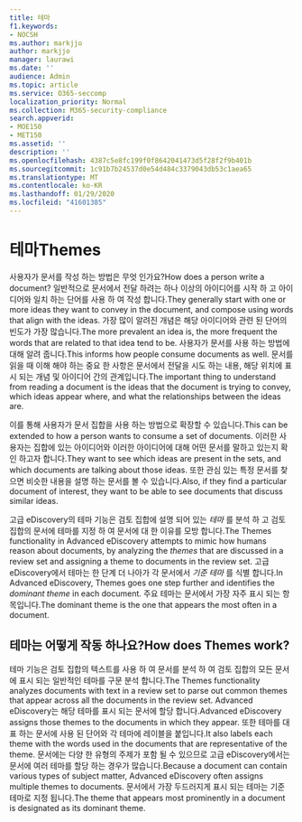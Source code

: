 ```yaml
---
title: 테마
f1.keywords:
- NOCSH
ms.author: markjjo
author: markjjo
manager: laurawi
ms.date: ''
audience: Admin
ms.topic: article
ms.service: O365-seccomp
localization_priority: Normal
ms.collection: M365-security-compliance
search.appverid:
- MOE150
- MET150
ms.assetid: ''
description: ''
ms.openlocfilehash: 4387c5e8fc199f0f8642041473d5f28f2f9b401b
ms.sourcegitcommit: 1c91b7b24537d0e54d484c3379043db53c1aea65
ms.translationtype: MT
ms.contentlocale: ko-KR
ms.lasthandoff: 01/29/2020
ms.locfileid: "41601385"
---
```

# <a name="themes"></a><span data-ttu-id="12f44-102">테마</span><span class="sxs-lookup"><span data-stu-id="12f44-102">Themes</span></span>

<span data-ttu-id="12f44-103">사용자가 문서를 작성 하는 방법은 무엇 인가요?</span><span class="sxs-lookup"><span data-stu-id="12f44-103">How does a person write a document?</span></span> <span data-ttu-id="12f44-104">일반적으로 문서에서 전달 하려는 하나 이상의 아이디어를 시작 하 고 아이디어와 일치 하는 단어를 사용 하 여 작성 합니다.</span><span class="sxs-lookup"><span data-stu-id="12f44-104">They generally start with one or more ideas they want to convey in the document, and compose using words that align with the ideas.</span></span> <span data-ttu-id="12f44-105">가장 많이 알려진 개념은 해당 아이디어와 관련 된 단어의 빈도가 가장 많습니다.</span><span class="sxs-lookup"><span data-stu-id="12f44-105">The more prevalent an idea is, the more frequent the words that are related to that idea tend to be.</span></span> <span data-ttu-id="12f44-106">사용자가 문서를 사용 하는 방법에 대해 알려 줍니다.</span><span class="sxs-lookup"><span data-stu-id="12f44-106">This informs how people consume documents as well.</span></span> <span data-ttu-id="12f44-107">문서를 읽을 때 이해 해야 하는 중요 한 사항은 문서에서 전달을 시도 하는 내용, 해당 위치에 표시 되는 개념 및 아이디어 간의 관계입니다.</span><span class="sxs-lookup"><span data-stu-id="12f44-107">The important thing to understand from reading a document is the ideas that the document is trying to convey, which ideas appear where, and what the relationships between the ideas are.</span></span>

<span data-ttu-id="12f44-108">이를 통해 사용자가 문서 집합을 사용 하는 방법으로 확장할 수 있습니다.</span><span class="sxs-lookup"><span data-stu-id="12f44-108">This can be extended to how a person wants to consume a set of documents.</span></span> <span data-ttu-id="12f44-109">이러한 사용자는 집합에 있는 아이디어와 이러한 아이디어에 대해 어떤 문서를 말하고 있는지 확인 하고자 합니다.</span><span class="sxs-lookup"><span data-stu-id="12f44-109">They want to see which ideas are present in the sets, and which documents are talking about those ideas.</span></span> <span data-ttu-id="12f44-110">또한 관심 있는 특정 문서를 찾으면 비슷한 내용을 설명 하는 문서를 볼 수 있습니다.</span><span class="sxs-lookup"><span data-stu-id="12f44-110">Also, if they find a particular document of interest, they want to be able to see documents that discuss similar ideas.</span></span>

<span data-ttu-id="12f44-111">고급 eDiscovery의 테마 기능은 검토 집합에 설명 되어 있는 *테마* 를 분석 하 고 검토 집합의 문서에 테마를 지정 하 여 문서에 대 한 이유를 모방 합니다.</span><span class="sxs-lookup"><span data-stu-id="12f44-111">The Themes functionality in Advanced eDiscovery attempts to mimic how humans reason about documents, by analyzing the *themes* that are discussed in a review set and assigning a theme to documents in the review set.</span></span> <span data-ttu-id="12f44-112">고급 eDiscovery에서 테마는 한 단계 더 나아가 각 문서에서 *기준 테마* 를 식별 합니다.</span><span class="sxs-lookup"><span data-stu-id="12f44-112">In Advanced eDiscovery, Themes goes one step further and identifies the *dominant theme* in each document.</span></span> <span data-ttu-id="12f44-113">주요 테마는 문서에서 가장 자주 표시 되는 항목입니다.</span><span class="sxs-lookup"><span data-stu-id="12f44-113">The dominant theme is the one that appears the most often in a document.</span></span>

## <a name="how-does-themes-work"></a><span data-ttu-id="12f44-114">테마는 어떻게 작동 하나요?</span><span class="sxs-lookup"><span data-stu-id="12f44-114">How does Themes work?</span></span>

<span data-ttu-id="12f44-115">테마 기능은 검토 집합의 텍스트를 사용 하 여 문서를 분석 하 여 검토 집합의 모든 문서에 표시 되는 일반적인 테마를 구문 분석 합니다.</span><span class="sxs-lookup"><span data-stu-id="12f44-115">The Themes functionality analyzes documents with text in a review set to parse out common themes that appear across all the documents in the review set.</span></span> <span data-ttu-id="12f44-116">Advanced eDiscovery는 해당 테마를 표시 되는 문서에 할당 합니다.</span><span class="sxs-lookup"><span data-stu-id="12f44-116">Advanced eDiscovery assigns those themes to the documents in which they appear.</span></span> <span data-ttu-id="12f44-117">또한 테마를 대표 하는 문서에 사용 된 단어와 각 테마에 레이블을 붙입니다.</span><span class="sxs-lookup"><span data-stu-id="12f44-117">It also labels each theme with the words used in the documents that are representative of the theme.</span></span> <span data-ttu-id="12f44-118">문서에는 다양 한 유형의 주제가 포함 될 수 있으므로 고급 eDiscovery에서는 문서에 여러 테마를 할당 하는 경우가 많습니다.</span><span class="sxs-lookup"><span data-stu-id="12f44-118">Because a document can contain various types of subject matter, Advanced eDiscovery often assigns multiple themes to documents.</span></span> <span data-ttu-id="12f44-119">문서에서 가장 두드러지게 표시 되는 테마는 기준 테마로 지정 됩니다.</span><span class="sxs-lookup"><span data-stu-id="12f44-119">The theme that appears most prominently in a document is designated as its dominant theme.</span></span>